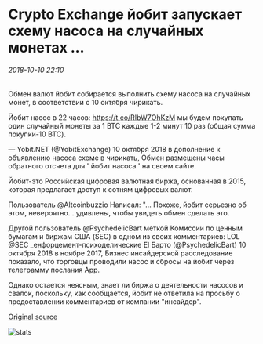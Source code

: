 # Crypto Exchange йобит запускает схему насоса на случайных монетах ...

###### 2018-10-10 22:10

Обмен валют йобит собирается выполнить схему насоса на случайных монет, в соответствии с 10 октября чирикать.

Йобит насос в 22 часов: https://t.co/RIbW7OhKzM мы будем покупать один случайный монеты за 1 BTC каждые 1-2 минут 10 раз (общая сумма покупки-10 BTC).

— Yobit.NET (@YobitExchange) 10 октября 2018 в дополнение к объявлению насоса схеме в чирикать, Обмен размещены часы обратного отсчета для ' йобит насоса ' на своем сайте.

Йобит-это Российская цифровая валютная биржа, основанная в 2015, которая предлагает доступ к сотням цифровых валют.

Пользователь @Altcoinbuzzio Написал: "... Похоже, йобит серьезно об этом, невероятно... удивлены, чтобы увидеть обмен сделать это.

Другой пользователь @PsychedelicBart меткой Комиссии по ценным бумагам и биржам США (SEC) в одном из своих комментариев: LOL @SEC \_енфорцемент-психоделические El Барто (@PsychedelicBart) 10 октября 2018 в ноябре 2017, Бизнес инсайдерской расследование показало, что торговцы проводили насос и сбросы на йобит через телеграмму послания App.

Однако остается неясным, знает ли биржа о деятельности насосов и свалок, поскольку, как сообщается, йобит не ответила на просьбу о предоставлении комментариев от компании "инсайдер".

[Original source](https://cointelegraph.com/news/crypto-exchange-yobit-starts-pump-scheme-on-random-coins)

![stats](https://c.statcounter.com/11760860/0/a89fa40b/1/ "stats")